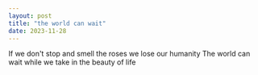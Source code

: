 ```yaml
---
layout: post
title: "the world can wait"
date: 2023-11-28
---
```


If we don't stop and smell the roses we lose our humanity
The world can wait while we take in the beauty of life